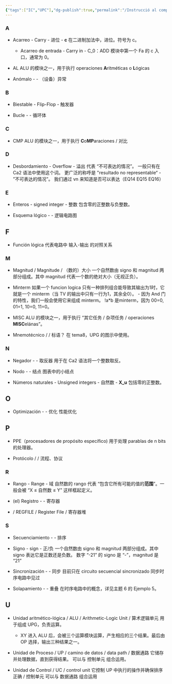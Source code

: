 ```yaml
---
{"tags":["IC","UPC"],"dg-publish":true,"permalink":"/Instrucció al computador/词典/","dgPassFrontmatter":true,"created":"2024-10-12T22:50:58.798+02:00","updated":"2024-11-18T14:41:59.327+01:00"}
---
```



### A

- Acarreo - Carry - 进位 - **c**
	在二进制加法中，进位。符号为 c。
	- Acarreo de entrada - Carry in - C_0：ADD 模块中第一个 Fa 的 c 入口，通常为 0。

- AL
	ALU 的模块之一，用于执行 operaciones **A**ritméticas o **L**ógicas

- Anómalo -   - （设备）异常
	


### B

- Biestable - Flip-Flop - 触发器

- Bucle -   - 循环体


### C

- CMP
	ALU 的模块之一，用于执行 **C**o**MP**araciones / 对比


### D

- Desbordamiento - Overflow - 溢出
	代表 “不可表达的情况”。
	一般只有在 Ca2 语法中使用这个词。
	更广泛的称呼是 "resultado no representable“ - ”不可表达的情况”。
	我们通过 vn 来知道是否可以表达（EQ14 EQ15 EQ16）


### E

- Enteros - signed integer - 整数
	包含零的正整数与负整数。

- Esquema lógico -   - 逻辑电路图


## F

- Función lógica
	代表电路中 输入-输出 的对照关系


### M

- Magnitud / Magnitude / （数的）大小
	一个自然数由 signo 和 magnitud 两部分组成。其中 magnitud 代表一个数的绝对大小（无视正负）。

- Minterm
	如果一个 funcion logica 只有一种排列组合能导致其输出为1时，它就是一个 minterm（当 TV 的输出中只有一行为1，其余全0）。
			- 因为 And 门的特性，我们一般会使用它来组成 minterm。
				!a\*b 是minterm，因为 00=0, 01=1, 10=0, 11=0。

- MISC
	ALU 的模块之一，用于执行 “其它任务 / 杂项任务 / operaciones **MISC**elánas”。

- Mnemotécnico /   / 标语？
	在 tema8，UPG 的图示中使用。


### N

- Negador -   - 取反器
	用于在 Ca2 语法将一个整数取反。

- Nodo -   - 结点
	图表中的小结点

- Números naturales - Unsigned integers - 自然数 - **X_u**
	包括零的正整数。


## O

- Optimización -   - 优化
	性能优化

## P

- PPE（procesadores de propósito específico)
	用于处理 parablas de n bits 的处理器。

- Protócolo /   / 流程、协议


### R

- Rango - Range - 域
	自然数的 rango 代表 “包含它所有可能的值的**范围**”。一般会被 “X ≤ 自然数 ≤ Y” 这样框起定义。

- (el) Registro -   - 寄存器

-  / REGFILE / Register File / 寄存器堆


### S

- Secuenciamiento -   - 排序

- Signo - sign - 正/负
	一个自然数由 signo 和 magnitud 两部分组成。其中 signo 表达它是正数还是负数。
	数字 “-21” 的 signo 是 “-”，magnitud 是 “21”

- Sincronización -   - 同步
	目前只在 circuito secuencial sincronizado 同步时序电路中见过

- Solapamiento -   - 重叠
	在时序电路中的概念，详见主题 6 的 Ejemplo 5。


## U

- Unidad aritmético-lógica / ALU / Arithmetic-Logic Unit / 算术逻辑单元
	用于组成 UPG，负责运算。
	- XY 进入 ALU 后，会被三个运算模块运算，产生相应的三个结果。最后由 OP 选择，输出三种结果之一。

- Unidad de Proceso / UP / camino de datos / data path / 数据通路
	它储存并处理数据，直到获得结果。
	可以与 控制单元 组合运用。

- Unidad de Control / UC / control unit
	它控制 UP 中执行的操作并确保排序正确 / 控制单元
	可以与 数据通路 组合运用






